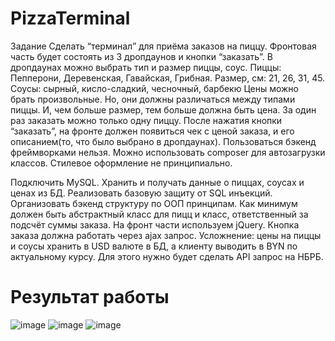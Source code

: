# PizzaTerminal
Задание
Сделать “терминал” для приёма заказов на пиццу. Фронтовая часть будет состоять из 3 дропдаунов и кнопки “заказать”. В дропдаунах можно выбрать тип и размер пиццы, соус.
Пиццы: Пепперони, Деревенская, Гавайская, Грибная.
Размер, см: 21, 26, 31, 45.
Соусы: сырный, кисло-сладкий, чесночный, барбекю
Цены можно брать произвольные. Но, они должны различаться между типами пиццы. И, чем больше размер, тем больше должна быть цена. За один раз заказать можно только одну пиццу.
После нажатия кнопки “заказать”, на фронте должен появиться чек с ценой заказа, и его описанием(то, что было выбрано в дропдаунах).  Пользоваться бэкенд фреймворками нельзя. Можно использовать composer для автозагрузки классов. Стилевое оформление не принципиально.

Подключить MySQL. Хранить и получать данные о пиццах, соусах и ценах из БД. Реализовать базовую защиту от SQL инъекций.
Организовать бэкенд структуру по ООП принципам. Как минимум должен быть абстрактный класс для пицц и класс, ответственный за подсчёт суммы заказа.
На фронт части используем jQuery. Кнопка заказа должна работать через ajax запрос.
Усложнение: цены на пиццы и соусы хранить в USD валюте в БД, а клиенту выводить в BYN по актуальному курсу. Для этого нужно будет сделать API запрос на НБРБ.
# Результат работы
![image](https://user-images.githubusercontent.com/71653309/191514547-15574903-caa4-4650-9f86-0611c414a008.png)
![image](https://user-images.githubusercontent.com/71653309/191514634-5475ca65-68c9-4765-8eff-a94e4995a6cd.png)
![image](https://user-images.githubusercontent.com/71653309/191514762-a6d29a16-8525-405d-b55d-d33d37983d9a.png)
